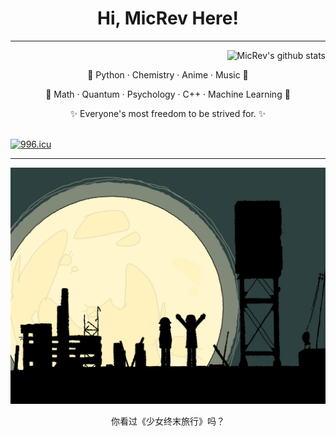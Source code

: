 <h1 align="center">Hi, MicRev Here!</h1>

---
<div>
    <div align="center">
      <a href="https://github.com/MicRev"><img src="https://github-readme-stats.vercel.app/api/top-langs/?username=MicRev&theme=merko&hide_border=true" alt="MicRev's github stats" align="right"></a>
      <br>
    </div>
    <p align="center">
      🔭 Python · Chemistry · Anime · Music 🔭
    </p>
    <p align="center">
      🌱 Math · Quantum · Psychology · C++ · Machine Learning 🌱
    </p>
    <p align="center">
      ✨ Everyone's most freedom to be strived for.  ✨
    </p>
</div>
<br>
<a href="https://996.icu"><img src="https://img.shields.io/badge/license-Anti%20996-blue.svg" alt="996.icu" />

---


<a href="https://www.nicovideo.jp/watch/so32076401"><img src="shyojo.jpg" alt="谁不喜欢少女终末旅行"></img></a>

<p align="center">你看过《少女终末旅行》吗？</p>
